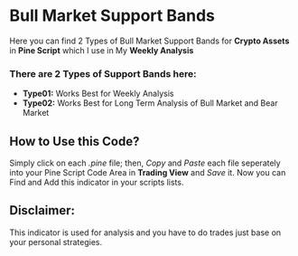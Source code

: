 # Bull Market Support Bands

Here you can find 2 Types of Bull Market Support Bands for **Crypto Assets** in **Pine Script** which I use in My **Weekly Analysis**

### There are 2 Types of Support Bands here:

- **Type01:** Works Best for Weekly Analysis
- **Type02:** Works Best for Long Term Analysis of Bull Market and Bear Market

## How to Use this Code?

Simply click on each <em>.pine</em> file; then, <em>Copy</em> and <em>Paste</em> each file seperately into your Pine Script Code Area in **Trading View** and <em>Save</em> it. Now you can Find and Add this indicator in your scripts lists.

## Disclaimer:

This indicator is used for analysis and you have to do trades just base on your personal strategies.
